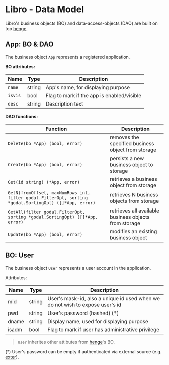 # Libro - Data Model

Libro's business objects (BO) and data-access-objects (DAO) are built on top [henge](https://github.com/btnguyen2k/henge).

## App: BO & DAO

The business object `App` represents a registered application.

**BO attributes:**

|Name   |Type  |Description|
|-------|------|-----------|
|`name` |string|App's name, for displaying purpose|
|`isvis`|bool  |Flag to mark if the app is enabled/visible|
|`desc` |string|Description text|

**DAO functions:**

|Function|Description|
|-------------------------------|-----------|
|`Delete(bo *App) (bool, error)`|removes the specified business object from storage|
|`Create(bo *App) (bool, error)`|persists a new business object to storage|
|`Get(id string) (*App, error)` |retrieves a business object from storage|
|`GetN(fromOffset, maxNumRows int, filter godal.FilterOpt, sorting *godal.SortingOpt) ([]*App, error)`|retrieves N business objects from storage|
|`GetAll(filter godal.FilterOpt, sorting *godal.SortingOpt) ([]*App, error)`|retrieves all available business objects from storage|
|`Update(bo *App) (bool, error)`|modifies an existing business object|

## BO: User

The business object `User` represents a user account in the application.

Attributes:

|Name |Type  |Description|
|-----|------|-----------|
|mid  |string|User's mask-id, also a unique id used when we do not wish to expose user's id|
|pwd  |string|User's password (hashed) (*)|
|dname|string|Display name, used for displaying purpose|
|isadm|bool  |Flag to mark if user has administrative privilege|

> `User` inherites other attibutes from [henge](https://github.com/btnguyen2k/henge)'s BO.

(*) User's password can be empty if authenticated via external source (e.g. [exter](https://github.com/btnguyen2k/exter)).

